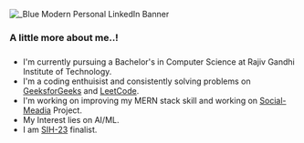 ![_Blue Modern Personal LinkedIn Banner](https://github.com/Rushi0207/rushikeshphadtare/assets/113949814/f928dec5-1c41-4b85-9c31-e6fc959d6dd3)
#####
### A little more about me..!  
#####
* I'm currently pursuing a Bachelor's in Computer Science at Rajiv Gandhi Institute of Technology.
* I'm a coding enthuisist and consistently solving problems on [GeeksforGeeks](https://auth.geeksforgeeks.org/user/rushikeshphyhut/?utm_source=geeksforgeeks&utm_medium=my_profile&utm_campaign=auth_user) and [LeetCode](https://leetcode.com/rushikeshphadtare2003/).
* I'm working on improving my MERN stack skill and working on [Social-Meadia](https://github.com/Rushi0207/Social-Meadia.git) Project.
* My Interest lies on AI/ML.
* I am [SIH-23](https://www.linkedin.com/in/rushikesh-phadtare-76b314248/) finalist.
